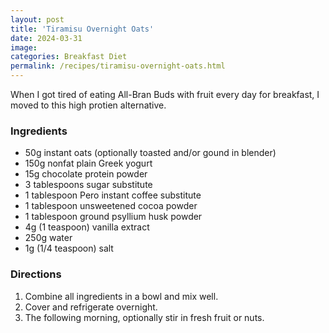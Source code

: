 ```yaml
---
layout: post
title: 'Tiramisu Overnight Oats'
date: 2024-03-31
image:
categories: Breakfast Diet
permalink: /recipes/tiramisu-overnight-oats.html
---
```


When I got tired of eating All-Bran Buds with fruit every day for breakfast, I moved to this high protien alternative.

### Ingredients

- 50g instant oats (optionally toasted and/or gound in blender)
- 150g nonfat plain Greek yogurt
- 15g chocolate protein powder
- 3 tablespoons sugar substitute
- 1 tablespoon Pero instant coffee substitute
- 1 tablespoon unsweetened cocoa powder
- 1 tablespoon ground psyllium husk powder
- 4g (1 teaspoon) vanilla extract
- 250g water
- 1g (1/4 teaspoon) salt

### Directions

1. Combine all ingredients in a bowl and mix well.
2. Cover and refrigerate overnight.
3. The following morning, optionally stir in fresh fruit or nuts.
